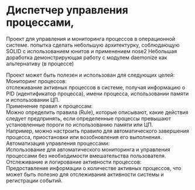 # Диспетчер управления процессами, 
Проект для управления и мониторинга процессов в операционной системе. 
попытка сделать небольшую архитектурку, соблюдающую SOLID
с использованием юнитов и применением nose2
Небольшая доработка демонстрирующая работу c модулем daemonize как альтернативу (в процессе)

Проект может быть полезен и использован для следующих целей:
    Мониторинг процессов:<br> отслеживание активных процессов в системе, получая информацию о PID (идентификатор процесса), имени процесса, использовании памяти и использовании ЦП.<br>
    Применение правил к процессам:<br> Можно определить правила (Rule), которые описывают, какие действия следует предпринять, если определенные процессы превышают установленные пороги по использованию памяти или ЦП. <br>
    Например, можно настроить правило для автоматического завершения процесса, приостановки или возобновления его выполнения.<br>
    Автоматизация управления процессами:<br> Использование для автоматического мониторинга и управления процессами без необходимости вмешательства пользователя.<br>
    Отслеживание и логирование активности процессов:<br> Предоставление информации о количестве активных процессов, что может быть полезно для отслеживания активности системы и регистрации событий.<br>
